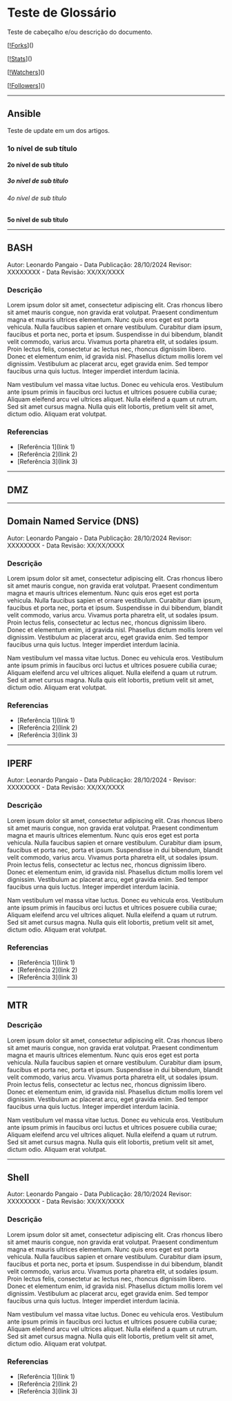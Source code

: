 # Teste de Glossário

Teste de cabeçalho e/ou descrição do documento.

[[!Forks](https://img.shields.io/github/forks/leonardopangaio/NagaipoTests.svg)]()

[[!Stats](https://img.shields.io/github/stars/leonardopangaio/NagaipoTests.svg)]()

[[!Watchers](https://img.shields.io/github/watchers/leonardopangaio/NagaipoTests.svg)]()

[[!Followers](https://img.shields.io/github/followers/leonardopangaio.svg?style=social&label=Follow&maxAge=2592000)]()

<!-- início glossário -->

---
## Ansible

Teste de update em um dos artigos.

### 1o nível de sub título

#### 2o nível de sub título

##### 3o nível de sub título

###### 4o nível de sub título

**5o nível de sub título**

---
## BASH

Autor: Leonardo Pangaio - Data Publicação: 28/10/2024
Revisor: XXXXXXXX - Data Revisão: XX/XX/XXXX

### Descrição
Lorem ipsum dolor sit amet, consectetur adipiscing elit. Cras rhoncus libero sit amet mauris congue, non gravida erat volutpat. Praesent condimentum magna et mauris ultrices elementum. Nunc quis eros eget est porta vehicula. Nulla faucibus sapien et ornare vestibulum. Curabitur diam ipsum, faucibus et porta nec, porta et ipsum. Suspendisse in dui bibendum, blandit velit commodo, varius arcu. Vivamus porta pharetra elit, ut sodales ipsum. Proin lectus felis, consectetur ac lectus nec, rhoncus dignissim libero. Donec et elementum enim, id gravida nisl. Phasellus dictum mollis lorem vel dignissim. Vestibulum ac placerat arcu, eget gravida enim. Sed tempor faucibus urna quis luctus. Integer imperdiet interdum lacinia.

Nam vestibulum vel massa vitae luctus. Donec eu vehicula eros. Vestibulum ante ipsum primis in faucibus orci luctus et ultrices posuere cubilia curae; Aliquam eleifend arcu vel ultrices aliquet. Nulla eleifend a quam ut rutrum. Sed sit amet cursus magna. Nulla quis elit lobortis, pretium velit sit amet, dictum odio. Aliquam erat volutpat.

### Referencias
- [Referência 1](link 1)
- [Referência 2](link 2)
- [Referência 3](link 3)

---
## DMZ

---
## Domain Named Service (DNS)
Autor: Leonardo Pangaio - Data Publicação: 28/10/2024
Revisor: XXXXXXXX - Data Revisão: XX/XX/XXXX

### Descrição
Lorem ipsum dolor sit amet, consectetur adipiscing elit. Cras rhoncus libero sit amet mauris congue, non gravida erat volutpat. Praesent condimentum magna et mauris ultrices elementum. Nunc quis eros eget est porta vehicula. Nulla faucibus sapien et ornare vestibulum. Curabitur diam ipsum, faucibus et porta nec, porta et ipsum. Suspendisse in dui bibendum, blandit velit commodo, varius arcu. Vivamus porta pharetra elit, ut sodales ipsum. Proin lectus felis, consectetur ac lectus nec, rhoncus dignissim libero. Donec et elementum enim, id gravida nisl. Phasellus dictum mollis lorem vel dignissim. Vestibulum ac placerat arcu, eget gravida enim. Sed tempor faucibus urna quis luctus. Integer imperdiet interdum lacinia.

Nam vestibulum vel massa vitae luctus. Donec eu vehicula eros. Vestibulum ante ipsum primis in faucibus orci luctus et ultrices posuere cubilia curae; Aliquam eleifend arcu vel ultrices aliquet. Nulla eleifend a quam ut rutrum. Sed sit amet cursus magna. Nulla quis elit lobortis, pretium velit sit amet, dictum odio. Aliquam erat volutpat.

### Referencias
- [Referência 1](link 1)
- [Referência 2](link 2)
- [Referência 3](link 3)

---
## IPERF

Autor: Leonardo Pangaio - Data Publicação: 28/10/2024 -
Revisor: XXXXXXXX - Data Revisão: XX/XX/XXXX

### Descrição
Lorem ipsum dolor sit amet, consectetur adipiscing elit. Cras rhoncus libero sit amet mauris congue, non gravida erat volutpat. Praesent condimentum magna et mauris ultrices elementum. Nunc quis eros eget est porta vehicula. Nulla faucibus sapien et ornare vestibulum. Curabitur diam ipsum, faucibus et porta nec, porta et ipsum. Suspendisse in dui bibendum, blandit velit commodo, varius arcu. Vivamus porta pharetra elit, ut sodales ipsum. Proin lectus felis, consectetur ac lectus nec, rhoncus dignissim libero. Donec et elementum enim, id gravida nisl. Phasellus dictum mollis lorem vel dignissim. Vestibulum ac placerat arcu, eget gravida enim. Sed tempor faucibus urna quis luctus. Integer imperdiet interdum lacinia.

Nam vestibulum vel massa vitae luctus. Donec eu vehicula eros. Vestibulum ante ipsum primis in faucibus orci luctus et ultrices posuere cubilia curae; Aliquam eleifend arcu vel ultrices aliquet. Nulla eleifend a quam ut rutrum. Sed sit amet cursus magna. Nulla quis elit lobortis, pretium velit sit amet, dictum odio. Aliquam erat volutpat.

### Referencias
- [Referência 1](link 1)
- [Referência 2](link 2)
- [Referência 3](link 3)

---
## MTR

### Descrição
Lorem ipsum dolor sit amet, consectetur adipiscing elit. Cras rhoncus libero sit amet mauris congue, non gravida erat volutpat. Praesent condimentum magna et mauris ultrices elementum. Nunc quis eros eget est porta vehicula. Nulla faucibus sapien et ornare vestibulum. Curabitur diam ipsum, faucibus et porta nec, porta et ipsum. Suspendisse in dui bibendum, blandit velit commodo, varius arcu. Vivamus porta pharetra elit, ut sodales ipsum. Proin lectus felis, consectetur ac lectus nec, rhoncus dignissim libero. Donec et elementum enim, id gravida nisl. Phasellus dictum mollis lorem vel dignissim. Vestibulum ac placerat arcu, eget gravida enim. Sed tempor faucibus urna quis luctus. Integer imperdiet interdum lacinia.

Nam vestibulum vel massa vitae luctus. Donec eu vehicula eros. Vestibulum ante ipsum primis in faucibus orci luctus et ultrices posuere cubilia curae; Aliquam eleifend arcu vel ultrices aliquet. Nulla eleifend a quam ut rutrum. Sed sit amet cursus magna. Nulla quis elit lobortis, pretium velit sit amet, dictum odio. Aliquam erat volutpat.

---
## Shell
Autor: Leonardo Pangaio - Data Publicação: 28/10/2024
Revisor: XXXXXXXX - Data Revisão: XX/XX/XXXX

### Descrição
Lorem ipsum dolor sit amet, consectetur adipiscing elit. Cras rhoncus libero sit amet mauris congue, non gravida erat volutpat. Praesent condimentum magna et mauris ultrices elementum. Nunc quis eros eget est porta vehicula. Nulla faucibus sapien et ornare vestibulum. Curabitur diam ipsum, faucibus et porta nec, porta et ipsum. Suspendisse in dui bibendum, blandit velit commodo, varius arcu. Vivamus porta pharetra elit, ut sodales ipsum. Proin lectus felis, consectetur ac lectus nec, rhoncus dignissim libero. Donec et elementum enim, id gravida nisl. Phasellus dictum mollis lorem vel dignissim. Vestibulum ac placerat arcu, eget gravida enim. Sed tempor faucibus urna quis luctus. Integer imperdiet interdum lacinia.

Nam vestibulum vel massa vitae luctus. Donec eu vehicula eros. Vestibulum ante ipsum primis in faucibus orci luctus et ultrices posuere cubilia curae; Aliquam eleifend arcu vel ultrices aliquet. Nulla eleifend a quam ut rutrum. Sed sit amet cursus magna. Nulla quis elit lobortis, pretium velit sit amet, dictum odio. Aliquam erat volutpat.

### Referencias
- [Referência 1](link 1)
- [Referência 2](link 2)
- [Referência 3](link 3)

<!-- término glossário -->
